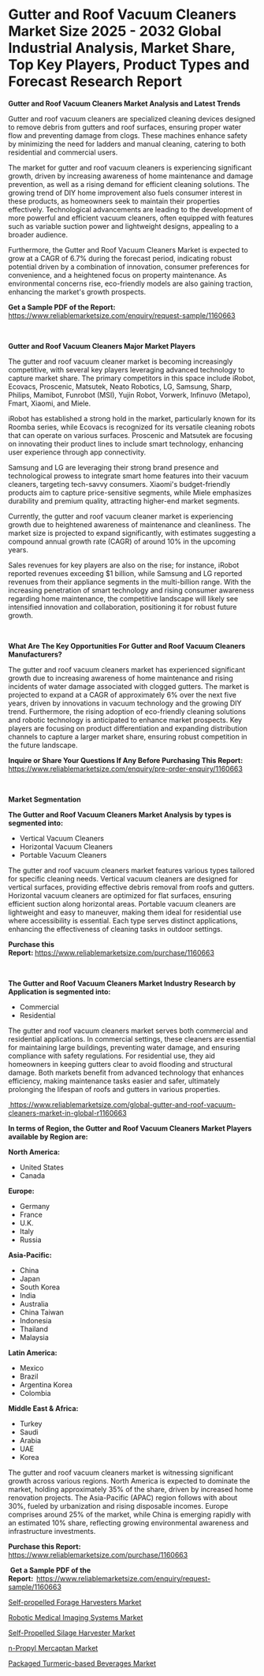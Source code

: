 <p><h1>Gutter and Roof Vacuum Cleaners Market Size 2025 - 2032 Global Industrial Analysis, Market Share, Top Key Players, Product Types and Forecast Research Report</h1></p><p><strong>Gutter and Roof Vacuum Cleaners Market Analysis and Latest Trends</strong></p>
<p><p>Gutter and roof vacuum cleaners are specialized cleaning devices designed to remove debris from gutters and roof surfaces, ensuring proper water flow and preventing damage from clogs. These machines enhance safety by minimizing the need for ladders and manual cleaning, catering to both residential and commercial users. </p><p>The market for gutter and roof vacuum cleaners is experiencing significant growth, driven by increasing awareness of home maintenance and damage prevention, as well as a rising demand for efficient cleaning solutions. The growing trend of DIY home improvement also fuels consumer interest in these products, as homeowners seek to maintain their properties effectively. Technological advancements are leading to the development of more powerful and efficient vacuum cleaners, often equipped with features such as variable suction power and lightweight designs, appealing to a broader audience.</p><p>Furthermore, the Gutter and Roof Vacuum Cleaners Market is expected to grow at a CAGR of 6.7% during the forecast period, indicating robust potential driven by a combination of innovation, consumer preferences for convenience, and a heightened focus on property maintenance. As environmental concerns rise, eco-friendly models are also gaining traction, enhancing the market's growth prospects.</p></p>
<p><strong>Get a Sample PDF of the Report:&nbsp;</strong> <a href="https://www.reliablemarketsize.com/enquiry/request-sample/1160663?utm_campaign=2003&utm_medium=2&utm_source=Github&utm_content=ia&utm_term=22032025&utm_id=gutter-and-roof-vacuum-cleaners">https://www.reliablemarketsize.com/enquiry/request-sample/1160663</a></p>
<p>&nbsp;</p>
<p><strong>Gutter and Roof Vacuum Cleaners Major Market Players</strong></p>
<p><p>The gutter and roof vacuum cleaner market is becoming increasingly competitive, with several key players leveraging advanced technology to capture market share. The primary competitors in this space include iRobot, Ecovacs, Proscenic, Matsutek, Neato Robotics, LG, Samsung, Sharp, Philips, Mamibot, Funrobot (MSI), Yujin Robot, Vorwerk, Infinuvo (Metapo), Fmart, Xiaomi, and Miele.</p><p>iRobot has established a strong hold in the market, particularly known for its Roomba series, while Ecovacs is recognized for its versatile cleaning robots that can operate on various surfaces. Proscenic and Matsutek are focusing on innovating their product lines to include smart technology, enhancing user experience through app connectivity.</p><p>Samsung and LG are leveraging their strong brand presence and technological prowess to integrate smart home features into their vacuum cleaners, targeting tech-savvy consumers. Xiaomi's budget-friendly products aim to capture price-sensitive segments, while Miele emphasizes durability and premium quality, attracting higher-end market segments.</p><p>Currently, the gutter and roof vacuum cleaner market is experiencing growth due to heightened awareness of maintenance and cleanliness. The market size is projected to expand significantly, with estimates suggesting a compound annual growth rate (CAGR) of around 10% in the upcoming years.</p><p>Sales revenues for key players are also on the rise; for instance, iRobot reported revenues exceeding $1 billion, while Samsung and LG reported revenues from their appliance segments in the multi-billion range. With the increasing penetration of smart technology and rising consumer awareness regarding home maintenance, the competitive landscape will likely see intensified innovation and collaboration, positioning it for robust future growth.</p></p>
<p>&nbsp;</p>
<p><strong>What Are The Key Opportunities For Gutter and Roof Vacuum Cleaners Manufacturers?</strong></p>
<p><p>The gutter and roof vacuum cleaners market has experienced significant growth due to increasing awareness of home maintenance and rising incidents of water damage associated with clogged gutters. The market is projected to expand at a CAGR of approximately 6% over the next five years, driven by innovations in vacuum technology and the growing DIY trend. Furthermore, the rising adoption of eco-friendly cleaning solutions and robotic technology is anticipated to enhance market prospects. Key players are focusing on product differentiation and expanding distribution channels to capture a larger market share, ensuring robust competition in the future landscape.</p></p>
<p><strong>Inquire or Share Your Questions If Any Before Purchasing This Report:</strong> <a href="https://www.reliablemarketsize.com/enquiry/pre-order-enquiry/1160663?utm_campaign=2003&utm_medium=2&utm_source=Github&utm_content=ia&utm_term=22032025&utm_id=gutter-and-roof-vacuum-cleaners">https://www.reliablemarketsize.com/enquiry/pre-order-enquiry/1160663</a></p>
<p>&nbsp;</p>
<p><strong>Market Segmentation</strong></p>
<p><strong>The Gutter and Roof Vacuum Cleaners Market Analysis by types is segmented into:</strong></p>
<p><ul><li>Vertical Vacuum Cleaners</li><li>Horizontal Vacuum Cleaners</li><li>Portable Vacuum Cleaners</li></ul></p>
<p><p>The gutter and roof vacuum cleaners market features various types tailored for specific cleaning needs. Vertical vacuum cleaners are designed for vertical surfaces, providing effective debris removal from roofs and gutters. Horizontal vacuum cleaners are optimized for flat surfaces, ensuring efficient suction along horizontal areas. Portable vacuum cleaners are lightweight and easy to maneuver, making them ideal for residential use where accessibility is essential. Each type serves distinct applications, enhancing the effectiveness of cleaning tasks in outdoor settings.</p></p>
<p><strong>Purchase this Report:&nbsp;</strong><a href="https://www.reliablemarketsize.com/purchase/1160663?utm_campaign=2003&utm_medium=2&utm_source=Github&utm_content=ia&utm_term=22032025&utm_id=gutter-and-roof-vacuum-cleaners">https://www.reliablemarketsize.com/purchase/1160663</a></p>
<p>&nbsp;</p>
<p><strong>The Gutter and Roof Vacuum Cleaners Market Industry Research by Application is segmented into:</strong></p>
<p><ul><li>Commercial</li><li>Residential</li></ul></p>
<p><p>The gutter and roof vacuum cleaners market serves both commercial and residential applications. In commercial settings, these cleaners are essential for maintaining large buildings, preventing water damage, and ensuring compliance with safety regulations. For residential use, they aid homeowners in keeping gutters clear to avoid flooding and structural damage. Both markets benefit from advanced technology that enhances efficiency, making maintenance tasks easier and safer, ultimately prolonging the lifespan of roofs and gutters in various properties.</p></p>
<p><a href="https://www.reliablemarketsize.com/global-gutter-and-roof-vacuum-cleaners-market-in-global-r1160663?utm_campaign=2003&utm_medium=2&utm_source=Github&utm_content=ia&utm_term=22032025&utm_id=gutter-and-roof-vacuum-cleaners">&nbsp;https://www.reliablemarketsize.com/global-gutter-and-roof-vacuum-cleaners-market-in-global-r1160663</a></p>
<p><strong>In terms of Region, the Gutter and Roof Vacuum Cleaners Market Players available by Region are:</strong></p>
<p>
    <p> <strong> North America: </strong>
        <ul>
            <li>United States</li>
            <li>Canada</li>
        </ul>
        </p> 
    <p> <strong> Europe: </strong>
        <ul>
            <li>Germany</li>
            <li>France</li>
            <li>U.K.</li>
            <li>Italy</li>
            <li>Russia</li>
        </ul>
        </p> 
    <p> <strong> Asia-Pacific: </strong>
        <ul>
            <li>China</li>
            <li>Japan</li>
            <li>South Korea</li>
            <li>India</li>
            <li>Australia</li>
            <li>China Taiwan</li>
            <li>Indonesia</li>
            <li>Thailand</li>
            <li>Malaysia</li>
        </ul>
        </p> 
    <p> <strong> Latin America: </strong>
        <ul>
            <li>Mexico</li>
            <li>Brazil</li>
            <li>Argentina Korea</li>
            <li>Colombia</li>
        </ul>
        </p> 
    <p> <strong> Middle East & Africa: </strong>
        <ul>
            <li>Turkey</li>
            <li>Saudi</li>
            <li>Arabia</li>
            <li>UAE</li>
            <li>Korea</li>
        </ul>
    </p>
    </p>
<p><p>The gutter and roof vacuum cleaners market is witnessing significant growth across various regions. North America is expected to dominate the market, holding approximately 35% of the share, driven by increased home renovation projects. The Asia-Pacific (APAC) region follows with about 30%, fueled by urbanization and rising disposable incomes. Europe comprises around 25% of the market, while China is emerging rapidly with an estimated 10% share, reflecting growing environmental awareness and infrastructure investments.</p></p>
<p><strong>Purchase this Report: </strong><a href="https://www.reliablemarketsize.com/purchase/1160663?utm_campaign=2003&utm_medium=2&utm_source=Github&utm_content=ia&utm_term=22032025&utm_id=gutter-and-roof-vacuum-cleaners">https://www.reliablemarketsize.com/purchase/1160663</a></p>
<p>&nbsp;<strong>Get a Sample PDF of the Report:&nbsp;&nbsp;</strong><a href="https://www.reliablemarketsize.com/enquiry/request-sample/1160663?utm_campaign=2003&utm_medium=2&utm_source=Github&utm_content=ia&utm_term=22032025&utm_id=gutter-and-roof-vacuum-cleaners">https://www.reliablemarketsize.com/enquiry/request-sample/1160663</a></p>
<p><strong></strong></p>
<p><p><a href="https://github.com/tandyorandby/Market-Research-Report-List-1/blob/main/self-propelled-forage-harvesters-market.md?utm_campaign=2003&utm_medium=2&utm_source=Github&utm_content=ia&utm_term=22032025&utm_id=gutter-and-roof-vacuum-cleaners">Self-propelled Forage Harvesters Market</a></p><p><a href="https://github.com/parthplagaf6/Market-Research-Report-List-1/blob/main/robotic-medical-imaging-systems-market.md?utm_campaign=2003&utm_medium=2&utm_source=Github&utm_content=ia&utm_term=22032025&utm_id=gutter-and-roof-vacuum-cleaners">Robotic Medical Imaging Systems Market</a></p><p><a href="https://github.com/estaykaleslo/Market-Research-Report-List-1/blob/main/self-propelled-silage-harvester-market.md?utm_campaign=2003&utm_medium=2&utm_source=Github&utm_content=ia&utm_term=22032025&utm_id=gutter-and-roof-vacuum-cleaners">Self-Propelled Silage Harvester Market</a></p><p><a href="https://github.com/hayasiorover/Market-Research-Report-List-1/blob/main/n-propyl-mercaptan-market.md?utm_campaign=2003&utm_medium=2&utm_source=Github&utm_content=ia&utm_term=22032025&utm_id=gutter-and-roof-vacuum-cleaners">n-Propyl Mercaptan Market</a></p><p><a href="https://github.com/janskudiony/Market-Research-Report-List-1/blob/main/packaged-turmeric-based-beverages-market.md?utm_campaign=2003&utm_medium=2&utm_source=Github&utm_content=ia&utm_term=22032025&utm_id=gutter-and-roof-vacuum-cleaners">Packaged Turmeric-based Beverages Market</a></p></p>